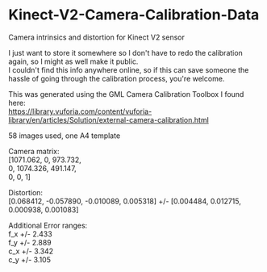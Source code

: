 # Kinect-V2-Camera-Calibration-Data  
Camera intrinsics and distortion for Kinect V2 sensor  

I just want to store it somewhere so I don't have to redo the calibration again, so I might as well make it public.   
I couldn't find this info anywhere online, so if this can save someone the hassle of going through the calibration process, you're welcome.

This was generated using the GML Camera Calibration Toolbox I found here:  
https://library.vuforia.com/content/vuforia-library/en/articles/Solution/external-camera-calibration.html

58 images used, one A4 template

Camera matrix:  
[1071.062, 0, 973.732,  
0, 1074.326, 491.147,  
0, 0, 1]  

Distortion:  
[0.068412, -0.057890, -0.010089, 0.005318] +/- [0.004484, 0.012715, 0.000938, 0.001083]  

Additional Error ranges:  
f_x +/- 2.433  
f_y +/- 2.889  
c_x +/- 3.342  
c_y +/- 3.105  
